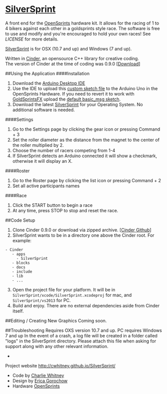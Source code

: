 [SilverSprint](http://cwhitney.github.io/SilverSprint/)
=============
A front end for the [OpenSprints](https://www.opensprints.com) hardware kit.  It allows for the racing of 1 to 4 bikers against each other in a goldsprints style race.  The software is free to use and modify and you're encouraged to hold your own races!  See _LICENSE_ for more details.

[SilverSprint](http://cwhitney.github.io/SilverSprint/) is for OSX (10.7 and up) and Windows (7 and up).

Written in [Cinder](https://libcinder.org/), an opensource C++ library for creative coding.  
The version of Cinder at the time of coding was 0.9.0 [[Download](https://github.com/cinder/Cinder/releases/tag/v0.9.0)]

##Using the Application
####Installation
1. Download the [Arduino Desktop IDE](https://www.arduino.cc/en/main/software)
2. Use the IDE to upload this [custom sketch file](https://raw.githubusercontent.com/cwhitney/SilverSprint/master/Arduino/basic_msg/basic_msg.ino) to the Arduino Uno in the OpenSprints Hardware.  If you need to revert it to work with [GoldSprintsFX](http://www.goldsprintsfx.com) upload the [default basic_msg sketch](https://github.com/opensprints/basic_msg/releases/latest).
3. Download the latest [SilverSprint](https://github.com/cwhitney/SilverSprint/releases/latest) for your Operating System.  No additional software is needed.

####Settings
1. Go to the Settings page by clicking the gear icon or pressing Command + 3
2. Set the roller diameter as the distance from the magnet to the center of the roller multiplied by 2.
3. Choose the number of racers competing from 1-4
4. If SilverSprint detects an Arduino connected it will show a checkmark, otherwise it will display an X.

####Roster
1. Go to the Roster page by clicking the list icon or pressing Command + 2
2. Set all active participants names

####Race
1. Click the START button to begin a race
2. At any time, press STOP to stop and reset the race.

##Code Setup
1. Clone Cinder 0.9.0 or download via zipped archive. [[Cinder Github](https://github.com/cinder/Cinder)]
2. SilverSprint wants to be in a directory one above the Cinder root. For example:  


```
- Cinder
   - apps  
     - SilverSprint
   - blocks  
   - docs
   - include
   - lib
   - ...
```
3. Open the project file for your platform. It will be in `SilverSprint/xcode/SilverSprint.xcodeproj` for mac, and `SilverSprint/vs2013` for PC.
4. Build and enjoy. There are no external dependencies aside from Cinder itself.

##Editing / Creating New Graphics
Coming soon.

##Troubleshooting
Requires OXS version 10.7 and up.
PC requires Windows 7 and up
In the event of a crash, a log file will be created in a folder called "logs" in the SilverSprint directory. Please attach this file when asking for support along with any other relevant information.

-
Project website http://cwhitney.github.io/SilverSprint/
* Code by [Charlie Whitney](http://sharkbox.com)
* Design by [Erica Gorochow](http://gorociao.com)
* Hardware [OpenSprints](https://www.opensprints.com)
